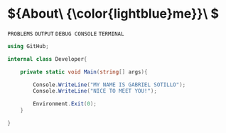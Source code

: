 # ${About\ {\color{lightblue}me}}\ $

`PROBLEMS` `OUTPUT` `DEBUG CONSOLE` `TERMINAL`
```C#
using GitHub;

internal class Developer{

    private static void Main(string[] args){

        Console.WriteLine("MY NAME IS GABRIEL SOTILLO");
        Console.WriteLine("NICE TO MEET YOU!");

        Environment.Exit(0);
    }

}
```



<!--
**gabrielsotillo/gabrielsotillo** is a ✨ _special_ ✨ repository because its `README.md` (this file) appears on your GitHub profile.

Here are some ideas to get you started:

- 🔭 I’m currently working on ...
- 🌱 I’m currently learning ...
- 👯 I’m looking to collaborate on ...
- 🤔 I’m looking for help with ...
- 💬 Ask me about ...
- 📫 How to reach me: ...
- 😄 Pronouns: ...
- ⚡ Fun fact: ...
-->
